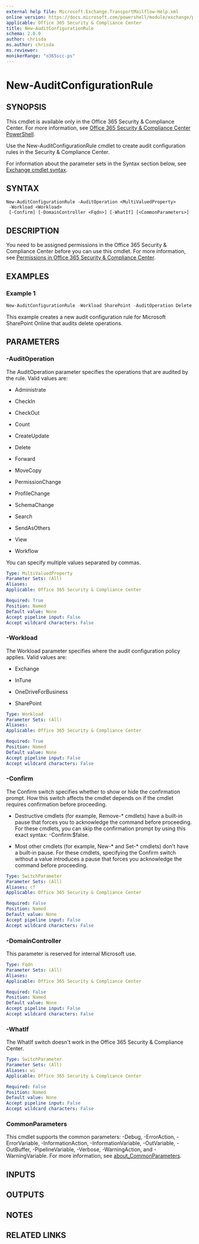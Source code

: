 ```yaml
---
external help file: Microsoft.Exchange.TransportMailflow-Help.xml
online version: https://docs.microsoft.com/powershell/module/exchange/policy-and-compliance-audit/new-auditconfigurationrule
applicable: Office 365 Security & Compliance Center
title: New-AuditConfigurationRule
schema: 2.0.0
author: chrisda
ms.author: chrisda
ms.reviewer:
monikerRange: "o365scc-ps"
---
```


# New-AuditConfigurationRule

## SYNOPSIS
This cmdlet is available only in the Office 365 Security & Compliance Center. For more information, see [Office 365 Security & Compliance Center PowerShell](https://docs.microsoft.com/powershell/exchange/office-365-scc/office-365-scc-powershell).

Use the New-AuditConfigurationRule cmdlet to create audit configuration rules in the Security & Compliance Center.

For information about the parameter sets in the Syntax section below, see [Exchange cmdlet syntax](https://docs.microsoft.com/powershell/exchange/exchange-server/exchange-cmdlet-syntax).

## SYNTAX

```
New-AuditConfigurationRule -AuditOperation <MultiValuedProperty>
 -Workload <Workload>
 [-Confirm] [-DomainController <Fqdn>] [-WhatIf] [<CommonParameters>]
```

## DESCRIPTION
You need to be assigned permissions in the Office 365 Security & Compliance Center before you can use this cmdlet. For more information, see [Permissions in Office 365 Security & Compliance Center](https://go.microsoft.com/fwlink/p/?LinkId=511920).

## EXAMPLES

### Example 1
```powershell
New-AuditConfigurationRule -Workload SharePoint -AuditOperation Delete
```

This example creates a new audit configuration rule for Microsoft SharePoint Online that audits delete operations.

## PARAMETERS

### -AuditOperation
The AuditOperation parameter specifies the operations that are audited by the rule. Valid values are:

- Administrate

- CheckIn

- CheckOut

- Count

- CreateUpdate

- Delete

- Forward

- MoveCopy

- PermissionChange

- ProfileChange

- SchemaChange

- Search

- SendAsOthers

- View

- Workflow

You can specify multiple values separated by commas.

```yaml
Type: MultiValuedProperty
Parameter Sets: (All)
Aliases:
Applicable: Office 365 Security & Compliance Center

Required: True
Position: Named
Default value: None
Accept pipeline input: False
Accept wildcard characters: False
```

### -Workload
The Workload parameter specifies where the audit configuration policy applies. Valid values are:

- Exchange

- InTune

- OneDriveForBusiness

- SharePoint

```yaml
Type: Workload
Parameter Sets: (All)
Aliases:
Applicable: Office 365 Security & Compliance Center

Required: True
Position: Named
Default value: None
Accept pipeline input: False
Accept wildcard characters: False
```

### -Confirm
The Confirm switch specifies whether to show or hide the confirmation prompt. How this switch affects the cmdlet depends on if the cmdlet requires confirmation before proceeding.

- Destructive cmdlets (for example, Remove-\* cmdlets) have a built-in pause that forces you to acknowledge the command before proceeding. For these cmdlets, you can skip the confirmation prompt by using this exact syntax: -Confirm:$false.

- Most other cmdlets (for example, New-\* and Set-\* cmdlets) don't have a built-in pause. For these cmdlets, specifying the Confirm switch without a value introduces a pause that forces you acknowledge the command before proceeding.

```yaml
Type: SwitchParameter
Parameter Sets: (All)
Aliases: cf
Applicable: Office 365 Security & Compliance Center

Required: False
Position: Named
Default value: None
Accept pipeline input: False
Accept wildcard characters: False
```

### -DomainController
This parameter is reserved for internal Microsoft use.

```yaml
Type: Fqdn
Parameter Sets: (All)
Aliases:
Applicable: Office 365 Security & Compliance Center

Required: False
Position: Named
Default value: None
Accept pipeline input: False
Accept wildcard characters: False
```

### -WhatIf
The WhatIf switch doesn't work in the Office 365 Security & Compliance Center.

```yaml
Type: SwitchParameter
Parameter Sets: (All)
Aliases: wi
Applicable: Office 365 Security & Compliance Center

Required: False
Position: Named
Default value: None
Accept pipeline input: False
Accept wildcard characters: False
```

### CommonParameters
This cmdlet supports the common parameters: -Debug, -ErrorAction, -ErrorVariable, -InformationAction, -InformationVariable, -OutVariable, -OutBuffer, -PipelineVariable, -Verbose, -WarningAction, and -WarningVariable. For more information, see [about_CommonParameters](https://go.microsoft.com/fwlink/p/?LinkID=113216).

## INPUTS

###  

## OUTPUTS

###  

## NOTES

## RELATED LINKS
